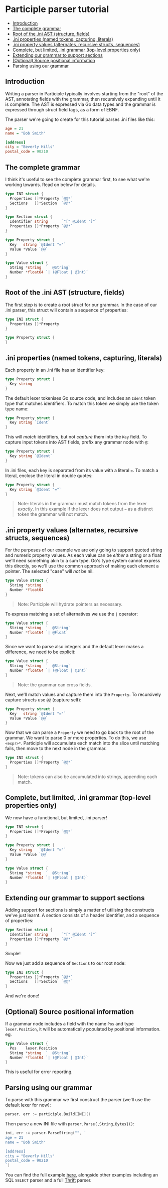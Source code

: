 # Participle parser tutorial

<!-- TOC depthFrom:2 insertAnchor:true updateOnSave:true -->

- [Introduction](#introduction)
- [The complete grammar](#the-complete-grammar)
- [Root of the .ini AST (structure, fields)](#root-of-the-ini-ast-structure-fields)
- [.ini properties (named tokens, capturing, literals)](#ini-properties-named-tokens-capturing-literals)
- [.ini property values (alternates, recursive structs, sequences)](#ini-property-values-alternates-recursive-structs-sequences)
- [Complete, but limited, .ini grammar (top-level properties only)](#complete-but-limited-ini-grammar-top-level-properties-only)
- [Extending our grammar to support sections](#extending-our-grammar-to-support-sections)
- [(Optional) Source positional information](#optional-source-positional-information)
- [Parsing using our grammar](#parsing-using-our-grammar)

<!-- /TOC -->

<a id="markdown-introduction" name="introduction"></a>
## Introduction

Writing a parser in Participle typically involves starting from the "root" of
the AST, annotating fields with the grammar, then recursively expanding until
it is complete. The AST is expressed via Go data types and the grammar is
expressed through struct field tags, as a form of EBNF.

The parser we're going to create for this tutorial parses .ini files
like this:

```ini
age = 21
name = "Bob Smith"

[address]
city = "Beverly Hills"
postal_code = 90210
```

<a id="markdown-the-complete-grammar" name="the-complete-grammar"></a>
## The complete grammar

I think it's useful to see the complete grammar first, to see what we're
working towards. Read on below for details.

 ```go
 type INI struct {
   Properties []*Property `@@*`
   Sections   []*Section  `@@*`
 }

 type Section struct {
   Identifier string      `"[" @Ident "]"`
   Properties []*Property `@@*`
 }

 type Property struct {
   Key   string `@Ident "="`
   Value *Value `@@`
 }

 type Value struct {
   String *string  `  @String`
   Number *float64 `| (@Float | @Int)`
 }
 ```

<a id="markdown-root-of-the-ini-ast-structure-fields" name="root-of-the-ini-ast-structure-fields"></a>
## Root of the .ini AST (structure, fields)

The first step is to create a root struct for our grammar. In the case of our
.ini parser, this struct will contain a sequence of properties:

```go
type INI struct {
  Properties []*Property
}

type Property struct {
}
```

<a id="markdown-ini-properties-named-tokens-capturing-literals" name="ini-properties-named-tokens-capturing-literals"></a>
## .ini properties (named tokens, capturing, literals)

Each property in an .ini file has an identifier key:

```go
type Property struct {
  Key string
}
```

The default lexer tokenises Go source code, and includes an `Ident` token type
that matches identifiers. To match this token we simply use the token type
name:

```go
type Property struct {
  Key string `Ident`
}
```

This will *match* identifiers, but not *capture* them into the `Key` field. To
capture input tokens into AST fields, prefix any grammar node with `@`:

```go
type Property struct {
  Key string `@Ident`
}
```

In .ini files, each key is separated from its value with a literal `=`. To
match a literal, enclose the literal in double quotes:

```go
type Property struct {
  Key string `@Ident "="`
}
```

> Note: literals in the grammar must match tokens from the lexer *exactly*. In
> this example if the lexer does not output `=` as a distinct token the
> grammar will not match.

<a id="markdown-ini-property-values-alternates-recursive-structs-sequences" name="ini-property-values-alternates-recursive-structs-sequences"></a>
## .ini property values (alternates, recursive structs, sequences)

For the purposes of our example we are only going to support quoted string
and numeric property values. As each value can be *either* a string or a float
we'll need something akin to a sum type. Go's type system cannot express this
directly, so we'll use the common approach of making each element a pointer.
The selected "case" will *not* be nil.

```go
type Value struct {
  String *string
  Number *float64
}
```

> Note: Participle will hydrate pointers as necessary.

To express matching a set of alternatives we use the `|` operator:

```go
type Value struct {
  String *string  `  @String`
  Number *float64 `| @Float`
}
```

Since we want to parse also integers and the default lexer makes a difference,
we need to be explicit:

```go
type Value struct {
  String *string  `  @String`
  Number *float64 `| (@Float | @Int)`
}
```

> Note: the grammar can cross fields.

Next, we'll match values and capture them into the `Property`. To recursively
capture structs use `@@` (capture self):

```go
type Property struct {
  Key   string `@Ident "="`
  Value *Value `@@`
}
```

Now that we can parse a `Property` we need to go back to the root of the
grammar. We want to parse 0 or more properties. To do this, we use `<expr>*`.
Participle will accumulate each match into the slice until matching fails,
then move to the next node in the grammar.

```go
type INI struct {
  Properties []*Property `@@*`
}
```

> Note: tokens can also be accumulated into strings, appending each match.

<a id="markdown-complete-but-limited-ini-grammar-top-level-properties-only" name="complete-but-limited-ini-grammar-top-level-properties-only"></a>
## Complete, but limited, .ini grammar (top-level properties only)

We now have a functional, but limited, .ini parser!

```go
type INI struct {
  Properties []*Property `@@*`
}

type Property struct {
  Key string   `@Ident "="`
  Value *Value `@@`
}

type Value struct {
  String *string  `  @String`
  Number *float64 `| (@Float | @Int)`
}
```

<a id="markdown-extending-our-grammar-to-support-sections" name="extending-our-grammar-to-support-sections"></a>
## Extending our grammar to support sections

Adding support for sections is simply a matter of utilising the constructs
we've just learnt. A section consists of a header identifier, and a sequence
of properties:

```go
type Section struct {
  Identifier string      `"[" @Ident "]"`
  Properties []*Property `@@*`
}
```

Simple!

Now we just add a sequence of `Section`s to our root node:

```go
type INI struct {
  Properties []*Property `@@*`
  Sections   []*Section  `@@*`
}
```

And we're done!

<a id="markdown-optional-source-positional-information" name="optional-source-positional-information"></a>
## (Optional) Source positional information

If a grammar node includes a field with the name `Pos` and type `lexer.Position`, it will be automatically populated by positional information. eg.

```go
type Value struct {
  Pos    lexer.Position
  String *string  `  @String`
  Number *float64 `| (@Float | @Int)`
}
```

This is useful for error reporting.

<a id="markdown-parsing-using-our-grammar" name="parsing-using-our-grammar"></a>
## Parsing using our grammar

To parse with this grammar we first construct the parser (we'll use the
default lexer for now):

```go
parser, err := participle.Build[INI]()
```

Then parse a new INI file with `parser.Parse{,String,Bytes}()`:

```go
ini, err := parser.ParseString("", `
age = 21
name = "Bob Smith"

[address]
city = "Beverly Hills"
postal_code = 90210
`)
```

You can find the full example [here](_examples/ini/main.go), alongside
other examples including an SQL `SELECT` parser and a full
[Thrift](https://thrift.apache.org/) parser.
